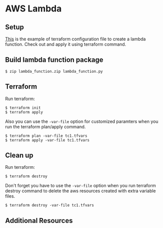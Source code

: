 # AWS Lambda
## Setup
[This](https://github.com/Young-ook/terraform-aws-lambda/blob/main/examples/lambda/main.tf) is the example of terraform configuration file to create a lambda function. Check out and apply it using terraform command.

## Build lambda function package
```
$ zip lambda_function.zip lambda_function.py
```

## Terraform
Run terraform:
```
$ terraform init
$ terraform apply
```
Also you can use the `-var-file` option for customized paramters when you run the terraform plan/apply command.
```
$ terraform plan -var-file tc1.tfvars
$ terraform apply -var-file tc1.tfvars
```

## Clean up
Run terraform:
```
$ terraform destroy
```
Don't forget you have to use the `-var-file` option when you run terraform destroy command to delete the aws resources created with extra variable files.
```
$ terraform destroy -var-file tc1.tfvars
```

## Additional Resources
